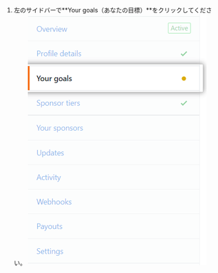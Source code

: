 1. 左のサイドバーで**Your goals（あなたの目標）**をクリックしてください。 ![あなたの目標タブ](/assets/images/help/sponsors/your-goals-tab.png)